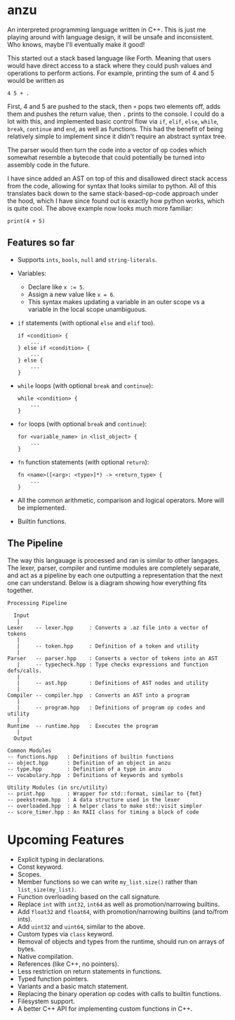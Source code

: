 # anzu
An interpreted programming language written in C++. This is just me playing around with language design, it will be unsafe and inconsistent. Who knows, maybe I'll eventually make it good!

This started out a stack based language like Forth. Meaning that users would have direct access to a stack where they could push values and operations to perform actions. For example, printing the sum of 4 and 5 would be written as

```
4 5 + .
```
First, 4 and 5 are pushed to the stack, then `+` pops two elements off, adds them and pushes the return value, then `.` prints to the console. I could do a lot with this, and implemented basic control flow via `if`, `elif`, `else`, `while`, `break`, `continue` and `end`, as well as functions. This had the benefit of being relatively simple to implement since it didn't require an abstract syntax tree.

The parser would then turn the code into a vector of op codes which somewhat resemble a bytecode that could potentially be turned into assembly code in the future.

I have since added an AST on top of this and disallowed direct stack access from the code, allowing for syntax that looks similar to python. All of this translates back down to the same stack-based-op-code approach under the hood, which I have since found out is exactly how python works, which is quite cool. The above example now looks much more familiar:

```
print(4 + 5)
```

## Features so far
* Supports `ints`, `bools`, `null` and `string-literals`.
* Variables:
    * Declare like `x := 5`.
    * Assign a new value like `x = 6`.
    * This syntax makes updating a variable in an outer scope vs a variable in the local scope unambiguous.
* `if` statements (with optional `else` and `elif` too).

    ```
    if <condition> {
        ...
    } else if <condition> {
        ...
    } else {
        ...
    }
    ```
* `while` loops (with optional `break` and `continue`):

    ```
    while <condition> {
        ...
    }
    ```
* `for` loops (with optional `break` and `continue`):

    ```
    for <variable_name> in <list_object> {
        ...
    }
    ```
* `fn` function statements (with optional `return`):

    ```
    fn <name>([<arg>: <type>]*) -> <return_type> {
        ...
    }
    ```
* All the common arithmetic, comparison and logical operators. More will be implemented.
* Builtin functions.

## The Pipeline
The way this langauage is processed and ran is similar to other langages. The lexer, parser, compiler and runtime modules are completely separate, and act as a pipeline by each one outputting a representation that the next one can understand. Below is a diagram showing how everything fits together.


```
Processing Pipeline

  Input
   |
Lexer    -- lexer.hpp     : Converts a .az file into a vector of tokens
   |
   |     -- token.hpp     : Definition of a token and utility
   |
Parser   -- parser.hpp    : Converts a vector of tokens into an AST
   |     -- typecheck.hpp : Type checks expressions and function defs/calls.
   |
   |     -- ast.hpp       : Definitions of AST nodes and utility
   |
Compiler -- compiler.hpp  : Converts an AST into a program
   |
   |     -- program.hpp   : Definitions of program op codes and utility
   |
Runtime  -- runtime.hpp   : Executes the program
   |
  Output

Common Modules
-- functions.hpp   : Definitions of builtin functions
-- object.hpp      : Definition of an object in anzu
-- type.hpp        : Definition of a type in anzu
-- vocabulary.hpp  : Definitions of keywords and symbols

Utility Modules (in src/utility)
-- print.hpp       : Wrapper for std::format, similar to {fmt}
-- peekstream.hpp  : A data structure used in the lexer
-- overloaded.hpp  : A helper class to make std::visit simpler
-- score_timer.hpp : An RAII class for timing a block of code
```

# Upcoming Features
* Explicit typing in declarations.
* Const keyword.
* Scopes.
* Member functions so we can write `my_list.size()` rather than `list_size(my_list)`.
* Function overloading based on the call signature.
* Replace `int` with `int32`, `int64` as well as promotion/narrowing builtins.
* Add `float32` and `float64`, with promotion/narrowing builtins (and to/from ints).
* Add `uint32` and `uint64`, similar to the above.
* Custom types via `class` keyword.
* Removal of objects and types from the runtime, should run on arrays of bytes.
* Native compilation.
* References (like C++, no pointers).
* Less restriction on return statements in functions.
* Typed function pointers.
* Variants and a basic match statement.
* Replacing the binary operation op codes with calls to builtin functions.
* Filesystem support.
* A better C++ API for implementing custom functions in C++.